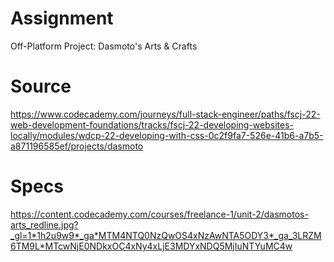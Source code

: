 # Assignment

Off-Platform Project: Dasmoto's Arts & Crafts

# Source

https://www.codecademy.com/journeys/full-stack-engineer/paths/fscj-22-web-development-foundations/tracks/fscj-22-developing-websites-locally/modules/wdcp-22-developing-with-css-0c2f9fa7-526e-41b6-a7b5-a871196585ef/projects/dasmoto

# Specs

https://content.codecademy.com/courses/freelance-1/unit-2/dasmotos-arts_redline.jpg?_gl=1*1h2u9w9*_ga*MTM4NTQ0NzQwOS4xNzAwNTA5ODY3*_ga_3LRZM6TM9L*MTcwNjE0NDkxOC4xNy4xLjE3MDYxNDQ5MjIuNTYuMC4w
